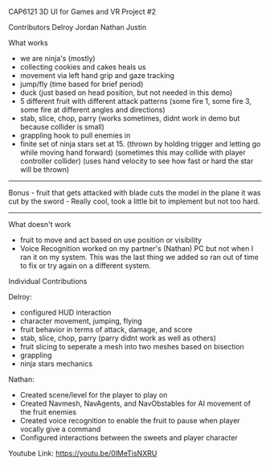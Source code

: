 CAP6121 3D UI for Games and VR Project #2

Contributors
Delroy Jordan
Nathan Justin

What works
- we are ninja's (mostly)
- collecting cookies and cakes heals us
- movement via left hand grip and gaze tracking
- jump/fly (time based for brief period)
- duck (just based on head position, but not needed in this demo)
- 5 different fruit with different attack patterns 
	(some fire 1, some fire 3, some fire at different angles and directions)
- stab, slice, chop, parry (works sometimes, didnt work in demo but because collider is small)
- grappling hook to pull enemies in
- finite set of ninja stars set at 15. (thrown by holding trigger and letting go while moving hand forward)
	(sometimes this may collide with player controller collider)
	(uses hand velocity to see how fast or hard the star will be thrown)

************************************************************************************************************
Bonus - fruit that gets attacked with blade cuts the model in the plane it was cut by the sword
	- Really cool, took a little bit to implement but not too hard.
************************************************************************************************************

What doesn't work
- fruit to move and act based on use position or visibility
- Voice Recognition worked on my partner's (Nathan) PC but not when I ran it on my system. 
	This was the last thing we added so ran out of time to fix or try again on a different system.

Individual Contributions

Delroy:
- configured HUD interaction
- character movement, jumping, flying
- fruit behavior in terms of attack, damage, and score
- stab, slice, chop, parry (parry didnt work as well as others)
- fruit slicing to seperate a mesh into two meshes based on bisection
- grappling
- ninja stars mechanics

Nathan:
 - Created scene/level for the player to play on
 - Created Navmesh, NavAgents, and NavObstables for AI movement of the fruit enemies
 - Created voice recognition to enable the fruit to pause when player vocally give a command
 - Configured interactions between the sweets and player character 


Youtube Link: 
https://youtu.be/0lMeTisNXRU
